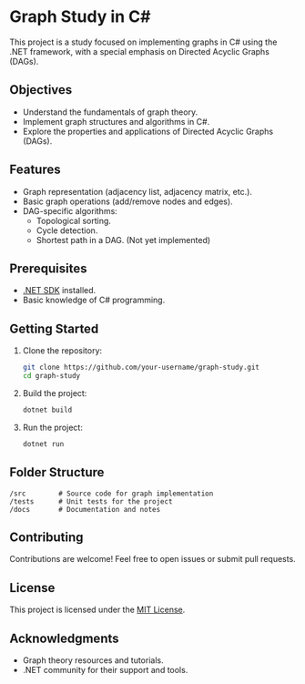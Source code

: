 # Graph Study in C#

This project is a study focused on implementing graphs in C# using the .NET framework, with a special emphasis on Directed Acyclic Graphs (DAGs).

## Objectives

- Understand the fundamentals of graph theory.
- Implement graph structures and algorithms in C#.
- Explore the properties and applications of Directed Acyclic Graphs (DAGs).

## Features

- Graph representation (adjacency list, adjacency matrix, etc.).
- Basic graph operations (add/remove nodes and edges).
- DAG-specific algorithms:
    - Topological sorting.
    - Cycle detection.
    - Shortest path in a DAG. (Not yet implemented)

## Prerequisites

- [.NET SDK](https://dotnet.microsoft.com/download) installed.
- Basic knowledge of C# programming.

## Getting Started

1. Clone the repository:
     ```bash
     git clone https://github.com/your-username/graph-study.git
     cd graph-study
     ```

2. Build the project:
     ```bash
     dotnet build
     ```

3. Run the project:
     ```bash
     dotnet run
     ```

## Folder Structure

```
/src        # Source code for graph implementation
/tests      # Unit tests for the project
/docs       # Documentation and notes
```

## Contributing

Contributions are welcome! Feel free to open issues or submit pull requests.

## License

This project is licensed under the [MIT License](LICENSE).

## Acknowledgments

- Graph theory resources and tutorials.
- .NET community for their support and tools.
